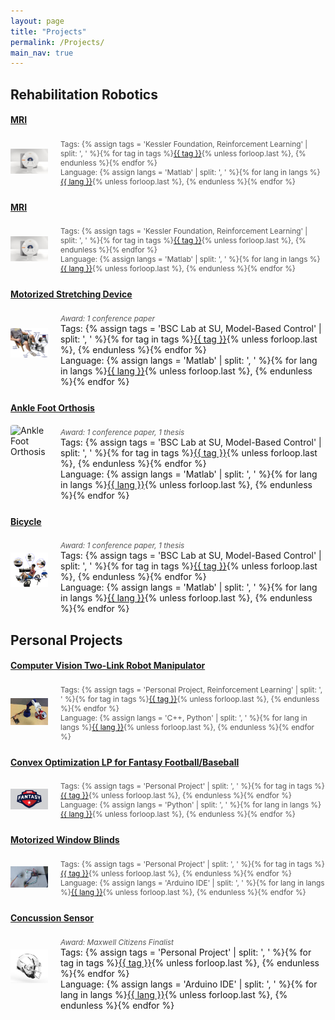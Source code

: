 ```yaml
---
layout: page
title: "Projects"
permalink: /Projects/
main_nav: true
---
```


<style>
.project-section {
  margin-bottom: 40px;
}
.project-sub {
  display: flex;
  margin-bottom: 25px;
}

.project-img {
  width: 60px;
  height: auto;
  max-height: 100px;
  margin-right: 20px;
  border-radius: 4px;
  object-fit: contain;
}



.project-details {
  flex: 2;
}
.project-tag {
  font-size: 1.2em;
  font-weight: normal;
  color: #005f83;
  text-decoration: none;
}
.project-tag:hover {
  text-decoration: underline;
}
.project-meta {
  font-size: 0.85em;
  color: #555;
  margin-top: 4px;
}
</style>

## Rehabilitation Robotics

#### [MRI](/tags/gait-phase-detection)
<div class="project-sub">
  <img src="/assets/images/projects/MRI.jpg" alt="Gait Phase Detection" class="project-img">
  <div class="project-details">
    <div class="project-meta">Tags: {% assign tags = 'Kessler Foundation, Reinforcement Learning' | split: ', ' %}{% for tag in tags %}<a href="/tags/{{ tag | slugify }}">{{ tag }}</a>{% unless forloop.last %}, {% endunless %}{% endfor %}<br>Language: {% assign langs = 'Matlab' | split: ', ' %}{% for lang in langs %}<a href="/tags/{{ lang | slugify }}">{{ lang }}</a>{% unless forloop.last %}, {% endunless %}{% endfor %}</div>
  </div>
</div>

#### [MRI](/tags/gait-phase-detection)
<div class="project-sub">
  <img src="/assets/images/projects/MRI.jpg" alt="Gait Phase Detection" class="project-img">
  <div class="project-details">
    <div class="project-meta">Tags: {% assign tags = 'Kessler Foundation, Reinforcement Learning' | split: ', ' %}{% for tag in tags %}<a href="/tags/{{ tag | slugify }}">{{ tag }}</a>{% unless forloop.last %}, {% endunless %}{% endfor %}<br>Language: {% assign langs = 'Matlab' | split: ', ' %}{% for lang in langs %}<a href="/tags/{{ lang | slugify }}">{{ lang }}</a>{% unless forloop.last %}, {% endunless %}{% endfor %}</div>
  </div>
</div>

#### [Motorized Stretching Device](/_posts/project_tags/seateddorsiflexion)
<div class="project-sub">
  <img src="/assets/images/projects/stretching.png" alt="Motorized Stretching Device" class="project-img">
  <div class="project-details">
    <div class="project-meta"><em>Award: 1 conference paper</em></div>
Tags: {% assign tags = 'BSC Lab at SU, Model-Based Control' | split: ', ' %}{% for tag in tags %}<a href="/tags/{{ tag | slugify }}">{{ tag }}</a>{% unless forloop.last %}, {% endunless %}{% endfor %}<br>Language: {% assign langs = 'Matlab' | split: ', ' %}{% for lang in langs %}<a href="/tags/{{ lang | slugify }}">{{ lang }}</a>{% unless forloop.last %}, {% endunless %}{% endfor %}</div>
  </div>

#### [Ankle Foot Orthosis](/_posts/project_tags/anklefootorthosis.md)
<div class="project-sub">
  <img src="/assets/images/projects/ankledevice_6-27-2024.png" alt="Ankle Foot Orthosis" class="project-img">
  <div class="project-details">
    <div class="project-meta"><em>Award: 1 conference paper, 1 thesis</em></div>
Tags: {% assign tags = 'BSC Lab at SU, Model-Based Control' | split: ', ' %}{% for tag in tags %}<a href="/tags/{{ tag | slugify }}">{{ tag }}</a>{% unless forloop.last %}, {% endunless %}{% endfor %}<br>Language: {% assign langs = 'Matlab' | split: ', ' %}{% for lang in langs %}<a href="/tags/{{ lang | slugify }}">{{ lang }}</a>{% unless forloop.last %}, {% endunless %}{% endfor %}</div>
  </div>

#### [Bicycle](/_posts/project_tags/bicycle.md)
<div class="project-sub">
  <img src="/assets/images/projects/bicycle.png" alt="Bicycle Project" class="project-img">
  <div class="project-details">
    <div class="project-meta"><em>Award: 1 conference paper, 1 thesis</em></div>
Tags: {% assign tags = 'BSC Lab at SU, Model-Based Control' | split: ', ' %}{% for tag in tags %}<a href="/tags/{{ tag | slugify }}">{{ tag }}</a>{% unless forloop.last %}, {% endunless %}{% endfor %}<br>Language: {% assign langs = 'Matlab' | split: ', ' %}{% for lang in langs %}<a href="/tags/{{ lang | slugify }}">{{ lang }}</a>{% unless forloop.last %}, {% endunless %}{% endfor %}</div>
  </div>

## Personal Projects

#### [Computer Vision Two-Link Robot Manipulator](/_posts/project_tags/robotmanipulator.md)
<div class="project-sub">
  <img src="/assets/images/projects/robot-vision.jpg" alt="Robot Vision" class="project-img">
  <div class="project-details">
    <div class="project-meta">Tags: {% assign tags = 'Personal Project, Reinforcement Learning' | split: ', ' %}{% for tag in tags %}<a href="/tags/{{ tag | slugify }}">{{ tag }}</a>{% unless forloop.last %}, {% endunless %}{% endfor %}<br>Language: {% assign langs = 'C++, Python' | split: ', ' %}{% for lang in langs %}<a href="/tags/{{ lang | slugify }}">{{ lang }}</a>{% unless forloop.last %}, {% endunless %}{% endfor %}</div>
  </div>
</div>

#### [Convex Optimization LP for Fantasy Football/Baseball](/_posts/project_tags/fantasyfootball.md)
<div class="project-sub">
  <img src="/assets/images/projects/fantasy.png" alt="Fantasy Optimization" class="project-img">
  <div class="project-details">
    <div class="project-meta">Tags: {% assign tags = 'Personal Project' | split: ', ' %}{% for tag in tags %}<a href="/tags/{{ tag | slugify }}">{{ tag }}</a>{% unless forloop.last %}, {% endunless %}{% endfor %}<br>Language: {% assign langs = 'Python' | split: ', ' %}{% for lang in langs %}<a href="/tags/{{ lang | slugify }}">{{ lang }}</a>{% unless forloop.last %}, {% endunless %}{% endfor %}</div>
  </div>
</div>

#### [Motorized Window Blinds](/tags/window-blinds)
<div class="project-sub">
  <img src="/assets/images/projects/blinds.png" alt="Window Blinds" class="project-img">
  <div class="project-details">
    <div class="project-meta">Tags: {% assign tags = 'Personal Project' | split: ', ' %}{% for tag in tags %}<a href="/tags/{{ tag | slugify }}">{{ tag }}</a>{% unless forloop.last %}, {% endunless %}{% endfor %}<br>Language: {% assign langs = 'Arduino IDE' | split: ', ' %}{% for lang in langs %}<a href="/tags/{{ lang | slugify }}">{{ lang }}</a>{% unless forloop.last %}, {% endunless %}{% endfor %}</div>
  </div>
</div>

#### [Concussion Sensor](/tags/concussion-sensor)
<div class="project-sub">
  <img src="/assets/images/projects/footballhelmet.jpg" alt="Concussion Sensor" class="project-img">
  <div class="project-details">
    <div class="project-meta"><em>Award: Maxwell Citizens Finalist</em></div>
Tags: {% assign tags = 'Personal Project' | split: ', ' %}{% for tag in tags %}<a href="/tags/{{ tag | slugify }}">{{ tag }}</a>{% unless forloop.last %}, {% endunless %}{% endfor %}<br>Language: {% assign langs = 'Arduino IDE' | split: ', ' %}{% for lang in langs %}<a href="/tags/{{ lang | slugify }}">{{ lang }}</a>{% unless forloop.last %}, {% endunless %}{% endfor %}</div>
  </div>
